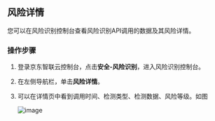## 风险详情

您可以在风险识别控制台查看风险识别API调用的数据及其风险详情。

### 操作步骤

1. 登录京东智联云控制台，点击**安全-风险识别**，进入风险识别控制台。

2. 在左侧导航栏，单击**风险详情**。

3. 可以在详情页中看到调用时间、检测类型、检测数据、风险等级。如图

   ![image](../../../../../image/Risk-Detection/detail.png)


